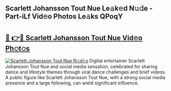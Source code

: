 ## Scarlett Johansson Tout Nue Le𝚊k𝚎d N𝚞𝚍e - Part-iLf Vid𝚎o Photos Le𝚊ks QPoqY

# <h2><a href="http://fb510r7.evod.top/?m=Scarlett+Johansson+Tout+Nue">🔗 👉🔴 Scarlett Johansson Tout Nue Vid𝚎o Ph𝚘t𝚘s</a></h2>

[![Scarlett Johansson Tout Nue N𝚞d𝚎s](https://i.imgur.com/8V9OHl7.gif)](http://fb510r7.evod.top/?m=Scarlett+Johansson+Tout+Nue)
Digital entertainer Scarlett Johansson Tout Nue and social media sensation, celebrated for sharing dance and lifestyle themes through viral dance challenges and brief videos. A public figure like Scarlett Johansson Tout Nue, with a strong social media presence and a large following, can wield significant influence. 
